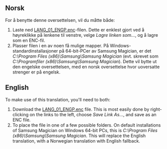 ## Norsk

For å benytte denne oversettelsen, vil du måtte både:

1) Laste ned [LANG_01_ENGP.enc](https://raw.githubusercontent.com/DandelionSprout/Norwegian-Fan-Translations/master/Samsung%20Magician/LANG_01_ENGP.enc)-filen. Dette er enklest gjort ved å høyreklikke på lenkene til venstre, velge *Lagre linken som…*, og å lagre som en ENC-fil.
2) Plasser filen i en av noen få mulige mapper. På Windows-standardinstallasjoner på 64-bit-PCer av Samsung Magician, er det *C:\Program Files (x86)\Samsung\Samsung Magician* (evt. skrevet som *C:\Programfiler (x86)\Samsung\Samsung Magician*). Dette vil bytte ut den engelske oversettelsen, med en norsk oversettelse hvor uoversatte strenger er på engelsk.

## English

To make use of this translation, you'll need to both:

1) Download the [LANG_01_ENGP.enc](https://raw.githubusercontent.com/DandelionSprout/Norwegian-Fan-Translations/master/Samsung%20Magician/LANG_01_ENGP.enc) file. This is most easily done by right-clicking on the links to the left, choose *Save Link As…*, and save as an ENC file.
2) To place the file in one of a few possible folders. On default installations of Samsung Magician on Windows 64-bit PCs, this is *C:\Program Files (x86)\Samsung\Samsung Magician*. This will replace the English translation, with a Norwegian translation with English fallback.
